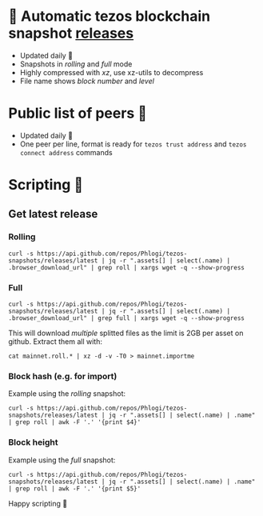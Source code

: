 # :tada: Automatic tezos blockchain snapshot [releases](https://github.com/Phlogi/tezos-snapshots/releases)
- Updated daily :repeat:
- Snapshots in *rolling* and *full* mode 
- Highly compressed with *xz*, use xz-utils to decompress
- File name shows *block number* and *level*

# Public list of peers :handshake:
- Updated daily :repeat:
- One peer per line, format is ready for `tezos trust address` and `tezos connect address` commands

# Scripting :page_with_curl:
## Get latest release
### Rolling
`curl -s https://api.github.com/repos/Phlogi/tezos-snapshots/releases/latest | jq -r ".assets[] | select(.name) | .browser_download_url" | grep roll | xargs wget -q --show-progress`
### Full 
`curl -s https://api.github.com/repos/Phlogi/tezos-snapshots/releases/latest | jq -r ".assets[] | select(.name) | .browser_download_url" | grep full | xargs wget -q --show-progress`

This will download *multiple* splitted files as the limit is 2GB per asset on github. 
Extract them all with: 

`cat mainnet.roll.* | xz -d -v -T0 > mainnet.importme`

### Block hash (e.g. for import)
Example using the *rolling* snapshot:

`curl -s https://api.github.com/repos/Phlogi/tezos-snapshots/releases/latest | jq -r ".assets[] | select(.name) | .name" | grep roll | awk -F '.' '{print $4}'`

### Block height 
Example using the *full* snapshot:

`curl -s https://api.github.com/repos/Phlogi/tezos-snapshots/releases/latest | jq -r ".assets[] | select(.name) | .name" | grep roll | awk -F '.' '{print $5}'`

Happy scripting :muscle:
